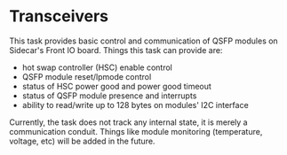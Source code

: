# Transceivers

This task provides basic control and communication of QSFP modules on
Sidecar's Front IO board. Things this task can provide are:

- hot swap controller (HSC) enable control
- QSFP module reset/lpmode control
- status of HSC power good and power good timeout
- status of QSFP module presence and interrupts
- ability to read/write up to 128 bytes on modules' I2C interface

Currently, the task does not track any internal state, it is merely a
communication conduit. Things like module monitoring (temperature, voltage, etc)
will be added in the future.
